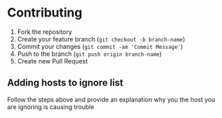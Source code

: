 # Contributing

1. Fork the repository
2. Create your feature branch (`git checkout -b branch-name`)
3. Commit your changes (`git commit -am 'Commit Message'`)
4. Push to the branch (`git push origin branch-name`)
5. Create new Pull Request

## Adding hosts to ignore list

Follow the steps above and provide an explanation why you the host you are ignoring is causing trouble
